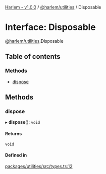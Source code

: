 [Harlem - v1.0.0](../index.md) / [@harlem/utilities](../modules/harlem_utilities.md) / Disposable

# Interface: Disposable

[@harlem/utilities](../modules/harlem_utilities.md).Disposable

## Table of contents

### Methods

- [dispose](harlem_utilities.Disposable.md#dispose)

## Methods

### dispose

▸ **dispose**(): `void`

#### Returns

`void`

#### Defined in

[packages/utilities/src/types.ts:12](https://github.com/andrewcourtice/harlem/blob/ca8d117/packages/utilities/src/types.ts#L12)
